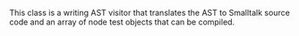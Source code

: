 This class is a writing AST visitor that translates the AST to Smalltalk source code and an array of node test objects that can be compiled.